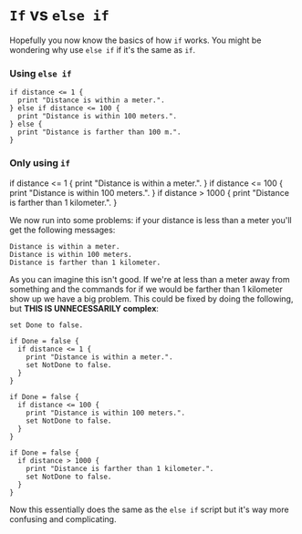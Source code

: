 # `If` vs `else if`

Hopefully you now know the basics of how `if` works. You might be wondering why use `else if` if it's the same as `if`.

### Using `else if`

```
if distance <= 1 {
  print "Distance is within a meter.".
} else if distance <= 100 {
  print "Distance is within 100 meters.".
} else {
  print "Distance is farther than 100 m.".
}
```

### Only using `if`

if distance <= 1 {
  print "Distance is within a meter.".
}
if distance <= 100 {
  print "Distance is within 100 meters.".
}
if distance > 1000 {
  print "Distance is farther than 1 kilometer.".
}

We now run into some problems: if your distance is less than a meter you'll get the following messages:
```
Distance is within a meter.
Distance is within 100 meters.
Distance is farther than 1 kilometer.
```

As you can imagine this isn't good. If we're at less than a meter away from something and the commands for if we would be farther
than 1 kilometer show up we have a big problem. This could be fixed by doing the following, but **THIS IS UNNECESSARILY complex**:

```
set Done to false.

if Done = false {
  if distance <= 1 {
    print "Distance is within a meter.".
    set NotDone to false.
  }
}

if Done = false {
  if distance <= 100 {
    print "Distance is within 100 meters.".
    set NotDone to false.
  }
}

if Done = false {
  if distance > 1000 {
    print "Distance is farther than 1 kilometer.".
    set NotDone to false.
  }
}
```

Now this essentially does the same as the `else if` script but it's way more confusing and complicating.
